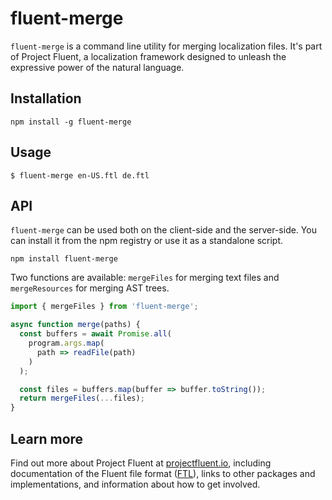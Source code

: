 # fluent-merge

`fluent-merge` is a command line utility for merging localization files.  It's
part of Project Fluent, a localization framework designed to unleash the
expressive power of the natural language.


## Installation

    npm install -g fluent-merge


## Usage

    $ fluent-merge en-US.ftl de.ftl


## API

`fluent-merge` can be used both on the client-side and the server-side.
You can install it from the npm registry or use it as a standalone script.

    npm install fluent-merge

Two functions are available: `mergeFiles` for merging text files and
`mergeResources` for merging AST trees.

```javascript
import { mergeFiles } from 'fluent-merge';

async function merge(paths) {
  const buffers = await Promise.all(
    program.args.map(
      path => readFile(path)
    )
  );

  const files = buffers.map(buffer => buffer.toString());
  return mergeFiles(...files);
}
```


## Learn more

Find out more about Project Fluent at [projectfluent.io][], including
documentation of the Fluent file format ([FTL][]), links to other packages and
implementations, and information about how to get involved.


[projectfluent.io]: http://projectfluent.io
[FTL]: http://projectfluent.io/fluent/guide/
